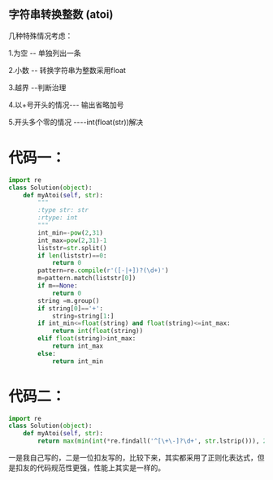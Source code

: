 ## 字符串转换整数 (atoi)

几种特殊情况考虑：

1.为空 -- 单独列出一条

2.小数 -- 转换字符串为整数采用float

3.越界  --判断治理

4.以+号开头的情况--- 输出省略加号

5.开头多个零的情况     ----int(float(str))解决

# 代码一：

```python
import re
class Solution(object):
    def myAtoi(self, str):
        """
        :type str: str
        :rtype: int
        """
        int_min=-pow(2,31)
        int_max=pow(2,31)-1
        liststr=str.split()
        if len(liststr)==0:
            return 0
        pattern=re.compile(r'([-|+])?(\d+)')
        m=pattern.match(liststr[0])
        if m==None:
            return 0
        string =m.group()
        if string[0]=='+':
            string=string[1:]
        if int_min<=float(string) and float(string)<=int_max:
            return int(float(string))
        elif float(string)>int_max:
            return int_max
        else:
            return int_min
```

# 代码二：

```python
import re
class Solution(object):
    def myAtoi(self, str):
        return max(min(int(*re.findall('^[\+\-]?\d+', str.lstrip())), 2**31 - 1), -2**31)
```

一是我自己写的，二是一位扣友写的，比较下来，其实都采用了正则化表达式，但是扣友的代码规范性更强，性能上其实是一样的。